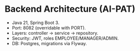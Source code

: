 # Backend Architecture (AI-PAT)
- Java 21, Spring Boot 3.
- Port: 8082 (overridable with PORT).
- Layers: controller → service → repository.
- Security: JWT, roles EMPLOYEE/MANAGER/ADMIN.
- DB: Postgres, migrations via Flyway.
